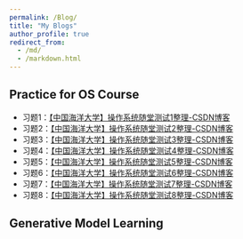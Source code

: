 ```yaml
---
permalink: /Blog/
title: "My Blogs"
author_profile: true
redirect_from: 
  - /md/
  - /markdown.html
---
```


## Practice for OS Course

+ 习题1：[【中国海洋大学】操作系统随堂测试1整理-CSDN博客](https://blog.csdn.net/Peter1146717850/article/details/133696509)
+ 习题2：[【中国海洋大学】操作系统随堂测试2整理-CSDN博客](https://blog.csdn.net/Peter1146717850/article/details/134539192)
+ 习题3：[【中国海洋大学】操作系统随堂测试3整理-CSDN博客](https://blog.csdn.net/Peter1146717850/article/details/134215149)
+ 习题4：[【中国海洋大学】操作系统随堂测试4整理-CSDN博客](https://blog.csdn.net/Peter1146717850/article/details/134489834)
+ 习题5：[【中国海洋大学】操作系统随堂测试5整理-CSDN博客](https://blog.csdn.net/Peter1146717850/article/details/134616439)
+ 习题6：[【中国海洋大学】操作系统随堂测试6整理-CSDN博客](https://blog.csdn.net/Peter1146717850/article/details/134904857)
+ 习题7：[【中国海洋大学】操作系统随堂测试7整理-CSDN博客](https://blog.csdn.net/Peter1146717850/article/details/134908931)
+ 习题8：[【中国海洋大学】操作系统随堂测试8整理-CSDN博客](https://blog.csdn.net/Peter1146717850/article/details/135025943)



## Generative Model Learning

